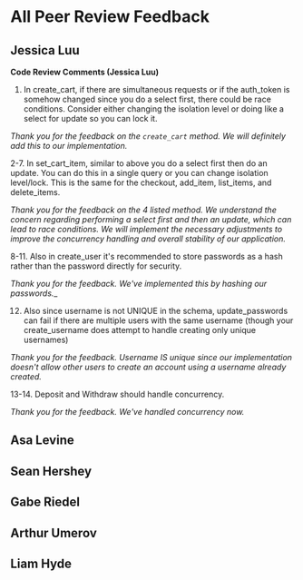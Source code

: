 # All Peer Review Feedback

## Jessica Luu
__Code Review Comments (Jessica Luu)__
1. In create_cart, if there are simultaneous requests or if the auth_token is somehow changed since you do a select first, there could be race conditions. Consider either changing the isolation level or doing like a select for update so you can lock it.

_Thank you for the feedback on the `create_cart` method. We will definitely add this to our implementation._

2-7. In set_cart_item, similar to above you do a select first then do an update. You can do this in a single query or you can change isolation level/lock. This is the same for the checkout, add_item, list_items, and delete_items.

_Thank you for the feedback on the 4 listed method. We understand the concern regarding performing a select first and then an update, which can lead to race conditions. We will implement the necessary adjustments to improve the concurrency handling and overall stability of our application._

8-11. Also in create_user it's recommended to store passwords as a hash rather than the password directly for security.

_Thank you for the feedback. We've implemented this by hashing our passwords.__

12. Also since username is not UNIQUE in the schema, update_passwords can fail if there are multiple users with the same username (though your create_username does attempt to handle creating only unique usernames)

_Thank you for the feedback. Username IS unique since our implementation doesn't allow other users to create an account using a username already created._ 

13-14. Deposit and Withdraw should handle concurrency.

_Thank you for the feedback. We've handled concurrency now._

## Asa Levine

## Sean Hershey 

## Gabe Riedel

## Arthur Umerov

## Liam Hyde

